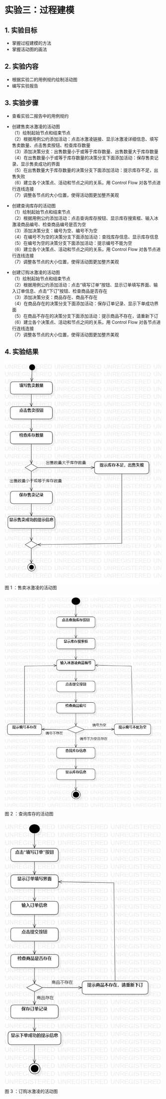 # 实验三：过程建模

## 1. 实验目标

- 掌握过程建模的方法
- 掌握活动图的画法

## 2. 实验内容

- 根据实验二的用例规约绘制活动图
- 编写实验报告

## 3. 实验步骤

- 查看实验二报告中的用例规约
- 创建售卖冰激凌的活动图  
（1）绘制起始节点和结束节点  
（2）根据用例公约添加活动：点击冰激凌链接、显示冰激凌详细信息、填写售卖数量、点击售卖按钮、检查库存数量  
（3）添加决策分支：出售数量小于或等于库存数量、出售数量大于库存数量  
（4）在出售数量小于或等于库存数量的决策分支下面添加活动：保存售卖记录、显示售卖成功的界面  
（5）在出售数量大于库存数量的决策分支下面添加活动：提示库存不足，出售失败  
（6）建立各个决策点、活动和节点之间的关系，用 Control Flow 对各节点进行连线连接   
（7）调整各节点的大小位置，使得活动图更加整齐美观  

- 创建查询库存的活动图  
（1）绘制起始节点和结束节点  
（2）根据用例公约添加活动：点击查询库存按钮、显示库存搜索框、输入冰激凌商品编号、检查商品编号是否为空  
（3）添加决策分支：编号为空、编号不为空  
（4）在编号不为空的决策分支下面添加活动：查找库存信息、显示库存信息  
（5）在编号为空的决策分支下面添加活动：提示编号不能为空  
（6）建立各个决策点、活动和节点之间的关系，用 Control Flow 对各节点进行连线连接  
（7）调整各节点的大小位置，使得活动图更加整齐美观  

- 创建订购冰激凌的活动图  
（1）绘制起始节点和结束节点  
（2）根据用例公约添加活动：点击“填写订单”按钮、显示订单填写界面、输入订单信息、点击“下订”按钮、检查商品是否存在  
（3）添加决策分支：商品存在、商品不存在  
（4）在商品存在的决策分支下面添加活动：保存订单记录、显示下单成功界面  
（5）在商品不存在的决策分支下面添加活动：提示商品不存在，请重新下订  
（6）建立各个决策点、活动和节点之间的关系，用 Control Flow 对各节点进行连线连接  
（7）调整各节点的大小位置，使得活动图更加整齐美观  

## 4. 实验结果

![售卖冰激凌活动图](./Lab3_ActivitiesDiagram1.jpg)  
图 1 ：售卖冰激凌的活动图

![查询库存活动图](./Lab3_ActivitiesDiagram2.jpg)  
图 2 ：查询库存的活动图

![订购冰激凌活动图](./Lab3_ActivitiesDiagram3.jpg)  
图 3 ：订购冰激凌的活动图
